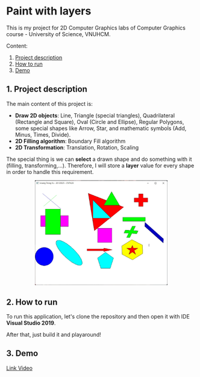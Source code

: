 # Paint with layers

This is my project for 2D Computer Graphics labs of Computer Graphics course - University of Science, VNUHCM.

Content:
<ol>
    <li><a href="#desc">Project description</a></li>
    <li><a href="#build">How to run</a></li>
    <li><a href="#demo">Demo</a></li>
</ol>

## 1. Project description
<span id="desc"></span>
The main content of this project is:
- **Draw 2D objects**: Line, Triangle (special triangles), Quadrilateral (Rectangle and Square), Oval (Circle and Ellipse), Regular Polygons, some special shapes like Arrow, Star, and mathematic symbols (Add, Minus, Times, Divide).
- **2D Filling algorithm**: Boundary Fill algorithm
- **2D Transformation**: Translation, Rotation, Scaling

The special thing is we can **select** a drawn shape and do something with it (filling, transforming,...). Therefore, I will store a **layer** value for every shape in order to handle this requirement.

<p align="center">
    <img src="./images/shot.png" width="70%"/>
</p>

## 2. How to run
<span id="build"></span>

To run this application, let's clone the repository and then open it with IDE **Visual Studio 2019**.

After that, just build it and playaround!

## 3. Demo
<span id="demo"></span>
<a href="https://youtu.be/uLP3AdKRxbI">Link Video</a>
